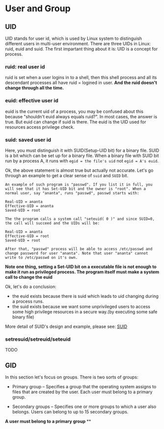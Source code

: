 # User and Group

## UID

UID stands for user id, which is used by Linux system to distinguish different users
in multi-user environment. There are three UIDs in Linux: ruid, euid and suid.
The first impartant thing about it is: UID is a concept for process.

### ruid: real user id

ruid is set when a user logins in to a shell, then this shell process and all its
descendant processes all have ruid = logined in user.
**And the ruid doesn't change through all the time.**

### euid: effective user id

euid is the current uid of a process, you may be confused about this because "shouldn't
euid always equals ruid?".
In most cases, the answer is true. But euid can change if suid is there. The euid is the UID used for resources access privilege check.

### suid: saved user id

Here, you must distinguish it with SUID(Setup-UID bit) for a binary file. SUID is a bit which can be set up for a binary file.
When a binary file with SUID bit run by a process A, it runs with `egid = the file's uid` not `egid = A's euid`.

Ok, the above statement is almost true but actually not accurate.
Let's go through an example to get a clear sense of `suid` and `SUID` bit.

```
An example of such program is "passwd". If you list it in full, you will see that it has Set-UID bit and the owner is "root". When a normal user, say "ananta", runs "passwd", passwd starts with:

Real-UID = ananta
Effective-UID = ananta
Saved-UID = root

The the program calls a system call "seteuid( 0 )" and since SUID=0, the call will succeed and the UIDs will be:

Real-UID = ananta
Effective-UID = root
Saved-UID = root

After that, "passwd" process will be able to access /etc/passwd and change password for user "ananta". Note that user "ananta" cannot write to /etc/passwd on it's own.
```

**Note one thing, setting a Set-UID bit on a executable file is not enough to make it run as privileged process. The program itself must make a system call to change the euid**

Ok, let's do a conclusion:
- the euid exists because there is suid which leads to uid changing during a process runs. 
- the suid exists because we want some unprivileged users to access some high privilege resources in a secure way.(by executing some safe binary file)

More detail of SUID's design and example, please see: [SUID](./virtiofs/virtiofsd.md#review-some-useful-knowledge)

### setresuid/setreuid/seteuid
TODO

## GID

In this section let's focus on groups. There is two sorts of groups:

- Primary group – Specifies a group that the operating system assigns to files that are created by the user. Each user must belong to a primary group.

- Secondary groups – Specifies one or more groups to which a user also belongs. Users can belong to up to 15 secondary groups.

**A user must belong to a primary group**
**
